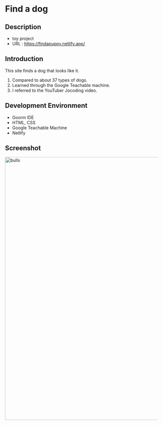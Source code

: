 # Find a dog

## Description
- toy project
- URL : https://findapuppy.netlify.app/ <br />

## Introduction
This site finds a dog that looks like it.
1. Compared to about 37 types of dogs.
2. Learned through the Google Teachable machine.
3. I referred to the YouTuber Jocoding video.

## Development Environment
- Goorm IDE
- HTML, CSS
- Google Teachable Machine
- Netlify

## Screenshot 
<img width="866" alt="bulls" src="https://user-images.githubusercontent.com/57633459/140766379-7e71a4d1-bb3a-479f-8429-257f3543f667.PNG">

